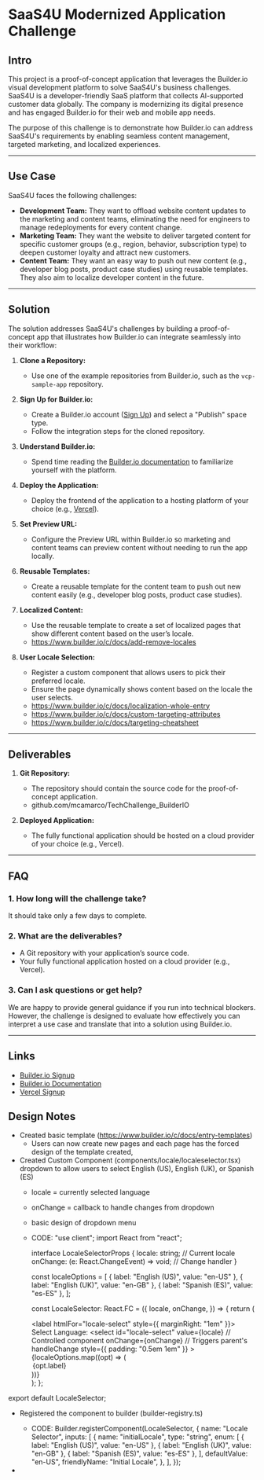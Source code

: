 # SaaS4U Modernized Application Challenge

## Intro

This project is a proof-of-concept application that leverages the Builder.io visual development platform to solve SaaS4U's business challenges. SaaS4U is a developer-friendly SaaS platform that collects AI-supported customer data globally. The company is modernizing its digital presence and has engaged Builder.io for their web and mobile app needs.

The purpose of this challenge is to demonstrate how Builder.io can address SaaS4U's requirements by enabling seamless content management, targeted marketing, and localized experiences.

---

## Use Case

SaaS4U faces the following challenges:

- **Development Team:** They want to offload website content updates to the marketing and content teams, eliminating the need for engineers to manage redeployments for every content change.
- **Marketing Team:** They want the website to deliver targeted content for specific customer groups (e.g., region, behavior, subscription type) to deepen customer loyalty and attract new customers.
- **Content Team:** They want an easy way to push out new content (e.g., developer blog posts, product case studies) using reusable templates. They also aim to localize developer content in the future.

---

## Solution

The solution addresses SaaS4U's challenges by building a proof-of-concept app that illustrates how Builder.io can integrate seamlessly into their workflow:

1. **Clone a Repository:**
   - Use one of the example repositories from Builder.io, such as the `vcp-sample-app` repository.

2. **Sign Up for Builder.io:**
   - Create a Builder.io account ([Sign Up](https://builder.io/signup)) and select a "Publish" space type.
   - Follow the integration steps for the cloned repository.

3. **Understand Builder.io:**
   - Spend time reading the [Builder.io documentation](https://builder.io/docs/) to familiarize yourself with the platform.

4. **Deploy the Application:**
   - Deploy the frontend of the application to a hosting platform of your choice (e.g., [Vercel](https://vercel.com/signup)).

5. **Set Preview URL:**
   - Configure the Preview URL within Builder.io so marketing and content teams can preview content without needing to run the app locally.

6. **Reusable Templates:**
   - Create a reusable template for the content team to push out new content easily (e.g., developer blog posts, product case studies).

7. **Localized Content:**
   - Use the reusable template to create a set of localized pages that show different content based on the user’s locale.
   - https://www.builder.io/c/docs/add-remove-locales
  

8. **User Locale Selection:**
   - Register a custom component that allows users to pick their preferred locale.
   - Ensure the page dynamically shows content based on the locale the user selects.
   - https://www.builder.io/c/docs/localization-whole-entry
   - https://www.builder.io/c/docs/custom-targeting-attributes
   - https://www.builder.io/c/docs/targeting-cheatsheet
---

## Deliverables

1. **Git Repository:**
   - The repository should contain the source code for the proof-of-concept application.
   - github.com/mcamarco/TechChallenge_BuilderIO

2. **Deployed Application:**
   - The fully functional application should be hosted on a cloud provider of your choice (e.g., Vercel).
   

---

## FAQ

### 1. How long will the challenge take?
It should take only a few days to complete.

### 2. What are the deliverables?
- A Git repository with your application’s source code.
- Your fully functional application hosted on a cloud provider (e.g., Vercel).

### 3. Can I ask questions or get help?
We are happy to provide general guidance if you run into technical blockers. However, the challenge is designed to evaluate how effectively you can interpret a use case and translate that into a solution using Builder.io.

--- 

## Links

- [Builder.io Signup](https://builder.io/signup)
- [Builder.io Documentation](https://builder.io/docs)
- [Vercel Signup](https://vercel.com/signup)

## Design Notes
- Created basic template (https://www.builder.io/c/docs/entry-templates)
  - Users can now create new pages and each page has the forced design of the template created, 
- Created Custom Component (components/locale/localeselector.tsx) dropdown to allow users to select English (US), English (UK), or Spanish (ES)
  - locale = currently selected language
  - onChange = callback to handle changes from dropdown
  - basic design of dropdown menu
  - CODE: 
          "use client";
      import React from "react";

      interface LocaleSelectorProps {
        locale: string; // Current locale
        onChange: (e: React.ChangeEvent<HTMLSelectElement>) => void; // Change handler
      }

      const localeOptions = [
        { label: "English (US)", value: "en-US" },
        { label: "English (UK)", value: "en-GB" },
        { label: "Spanish (ES)", value: "es-ES" },
      ];

      const LocaleSelector: React.FC<LocaleSelectorProps> = ({
        locale,
        onChange,
      }) => {
        return (
          <div>
            <label htmlFor="locale-select" style={{ marginRight: "1em" }}>
              Select Language:
            </label>
            <select
              id="locale-select"
              value={locale} // Controlled component
              onChange={onChange} // Triggers parent's handleChange
              style={{ padding: "0.5em 1em" }}
            >
              {localeOptions.map((opt) => (
                <option key={opt.value} value={opt.value}>
                  {opt.label}
                </option>
              ))}
            </select>
          </div>
        );
      };

export default LocaleSelector;
- Registered the component to builder (builder-registry.ts)
  - CODE:
    Builder.registerComponent(LocaleSelector, {
      name: "Locale Selector",
      inputs: [
        {
          name: "initialLocale",
          type: "string",
          enum: [
            { label: "English (US)", value: "en-US" },
            { label: "English (UK)", value: "en-GB" },
            { label: "Spanish (ES)", value: "es-ES" },
          ],
          defaultValue: "en-US",
          friendlyName: "Initial Locale",
        },
      ],
    });

- 